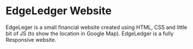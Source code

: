 # EdgeLedger Website

EdgeLeger is a small financial website created using HTML, CSS and little bit of JS (to show the location in Google Map).
EdgeLedger is a fully Responsive website. 